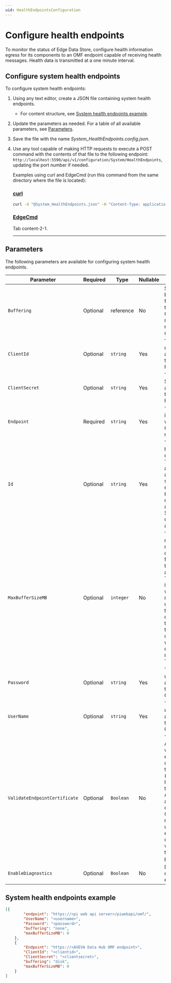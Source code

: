 ```yaml
---
uid: HealthEndpointsConfiguration
---
```


# Configure health endpoints

To monitor the status of Edge Data Store, configure health information egress for its components to an OMF endpoint capable of receiving health messages. Health data is transmitted at a one minute interval.

## Configure system health endpoints

To configure system health endpoints:

1. Using any text editor, create a JSON file containing system health endpoints.

    - For content structure, see [System health endpoints example](#system-health-endpoints-example).

1. Update the parameters as needed. For a table of all available parameters, see [Parameters](#parameters).

1. Save the file with the name _System_HealthEndpoints.config.json_.

1. Use any tool capable of making HTTP requests to execute a POST command with the contents of that file to the following endpoint: `http://localhost:5590/api/v1/configuration/System/HealthEndpoints`, updating the port number if needed.

    Examples using curl and EdgeCmd (run this command from the same directory where the file is located):
    
    ### [curl](#tab/tabid-1)

    ```bash
    curl -d "@System_HealthEndpoints.json" -H "Content-Type: application/json" http://localhost:5590/api/v1/configuration/System/HealthEndpoints
    ```

    ### [EdgeCmd](#tab/tabid-2)

    Tab content-2-1.
    ***

## Parameters

The following parameters are available for configuring system health endpoints.

| Parameter                                                   | Required  | Type     | Nullable | Description                                   |
| ----------------------------------------------------------- | --------- | -------- | -------- | -------------------------------------------- |
| `Buffering`                                                   | Optional  | reference| No       | Sets the buffering type for messages to this endpoint. <br> Options are memory, disk, or none. The default is none. |
| `ClientId`                                                  | Optional  | `string` | Yes        | The Client ID used for authentication to AVEVA Data Hub. |
| `ClientSecret`                                                | Optional  | `string` | Yes      | The Client Secret used for authentication to AVEVA Data Hub. |
| `Endpoint`                                                    | Required  | `string` | Yes      | The URL of the ingress point which accepts OMF health messages.|
| `Id`                                                          | Optional  | `string` | Yes      | The `Id` of the health endpoint configuration. <br> The `Id` can be any alphanumeric string; for example, `Endpoint1`. If you do not specify an `Id`, Edge Data Store generates one automatically.|
| `MaxBufferSizeMB`                                             | Optional  | `integer`| No       | The limit on the maximum megabytes of data to buffer for messages to this endpoint if an integer is > 0. This parameter is useful if you want to limit memory or disk usage growth in the event of disconnection to the endpoint. If the buffer is full, old messages will be discarded for new messages. The default is `0`. |
| `Password`                                                    | Optional  | `string` | Yes      | The password used for authentication to PI Web API OMF endpoint. |
| `UserName`                                                    | Optional  | `string` | Yes      | The user name used for authentication to PI Web API OMF endpoint. |
| `ValidateEndpointCertificate`                                 | Optional  | `Boolean`| No       | The OSIsoft Adapter validates the endpoint certificate if set to true (recommended). If set to false, the OSIsoft Adapter accepts any endpoint certificate. OSIsoft strongly recommends using disabled endpoint certificate validation for testing purposes only. |
| `EnableDiagnostics`                                    | Optional | `Boolean`| No    | Determines if diagnostics are enabled  |

## System health endpoints example

```json
[{
        "endpoint": "https://<pi web api server>/piwebapi/omf/",
        "UserName": "<username>",
        "Password": "<password>",
        "buffering": "none",
        "maxBufferSizeMB": 0
    },
    {
        "Endpoint": "https://<AVEVA Data Hub OMF endpoint>",
        "ClientId": "<clientid>",
        "ClientSecret": "<clientsecret>",
        "buffering": "disk",
        "maxBufferSizeMB": 0
    }
]
```
